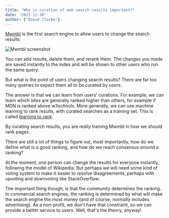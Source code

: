 ```yaml
---
title: "Why is curation of web search results important?"
date: "2023-11-30"
author: ["Daoud Clarke"]
---
```


[Mwmbl](https://mwmbl.org) is the first search engine to allow users
to change the search results:

![Mwmbl screenshot](/images/mwmbl.gif)

You can add results, delete them, and rerank them. The changes you
made are saved instantly to the index and will be shown to other users
who run the same query.

But what is the point of users changing search results? There are far
too many queries to expect them all to be curated by users.

The answer is that we can learn from users' curations. For example, we
can learn which sites are generally ranked higher than others, for
example if MDN is ranked above w3schools. More generally, we can use
machine learning to rank results, with curated searches as a training
set. This is called [learning to rank](https://en.wikipedia.org/wiki/Learning_to_rank).

By curating search results, you are really training Mwmbl in how we
should rank pages.

There are still a lot of things to figure out, most importantly, how
do we define what is a good ranking, and how do we reach consensus
around a ranking?

At the moment, one person can change the results for everyone
instantly, following the model of Wikipedia. But perhaps we will need
some kind of voting system to make it easier to resolve disagreements,
perhaps with upvoting and downvoting like StackOverflow.

The important thing though, is that the community determines the
ranking. In commercial search engines, the ranking is determined by
what will make the search engine the most money (and of course,
normally includes advertising). As a non-profit, we don't have that
constraint, so we can provide a better service to users. Well, that's
the theory, anyway!
